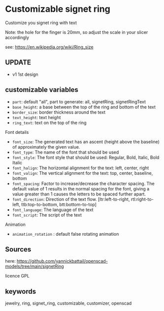 # Customizable signet ring

Customize you signet ring with text

Note: the hole for the finger is 20mm, so adjust the scale in your slicer accordingly

see: https://en.wikipedia.org/wiki/Ring_size

## UPDATE

- v1 1st design

## customizable variables

- `part`: default "all", part to generate: all, signetRing, signetRingText
- `base_height`: a base between the top of the ring and bottom of the text
- `border_size`: border thickness around the text
- `text_height`: text height
- `ring_text`: text on the top of the ring

Font details

- `font_size`: The generated text has an ascent (height above the baseline) of approximately the given value.
- `font_type`: The name of the font that should be used
- `font_style`: The font style that should be used: Regular, Bold, Italic, Bold Italic
- `font_halign`: The horizontal alignment for the text: left, center, right
- `font_valign`: The vertical alignment for the text: top, center, baseline, bottom
- `font_spacing`: Factor to increase/decrease the character spacing. The default value of 1 results in the normal spacing for the font, giving a value greater than 1 causes the letters to be spaced further apart.
- `font_direction`: Direction of the text flow. [ltr:left-to-right, rtl:right-to-left, ttb:top-to-bottom, btt:bottom-to-top]
- `font_language`: The language of the text
- `font_script`: The script of the text

Animation
- `animation_rotation` : default false rotating animation

## Sources

here: https://github.com/yannickbattail/openscad-models/tree/main/signetRing

licence GPL

## keywords

jewelry, ring, signet_ring, customizable, customizer, openscad
